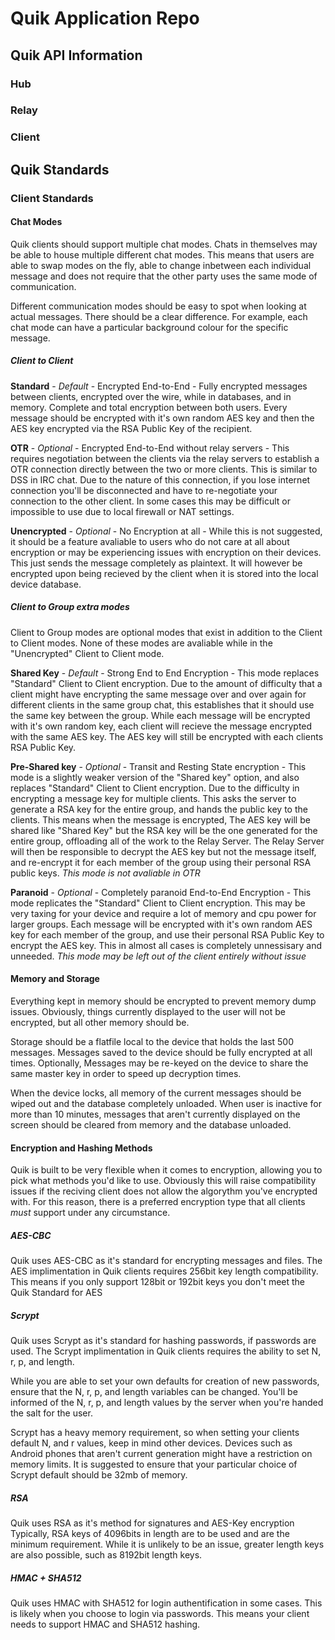 # Quik Application Repo

## Quik API Information

### Hub


### Relay


### Client


## Quik Standards

### Client Standards

#### Chat Modes

Quik clients should support multiple chat modes. Chats in themselves may be able to house multiple different chat modes. This means that users are able to swap modes on the fly, able to change inbetween each individual message and does not require that the other party uses the same mode of communication. 

Different communication modes should be easy to spot when looking at actual messages. There should be a clear difference. 
    For example, each chat mode can have a particular background colour for the specific message. 

##### Client to Client

**Standard** - *Default* - Encrypted End-to-End - Fully encrypted messages between clients, encrypted over the wire, while in databases, and in memory. Complete and total encryption between both users. Every message should be encrypted with it's own random AES key and then the AES key encrypted via the RSA Public Key of the recipient. 

**OTR** - *Optional* - Encrypted End-to-End without relay servers - This requires negotiation between the clients via the relay servers to establish a OTR connection directly between the two or more clients. This is similar to DSS in IRC chat. Due to the nature of this connection, if you lose internet connection you'll be disconnected and have to re-negotiate your connection to the other client. In some cases this may be difficult or impossible to use due to local firewall or NAT settings. 

**Unencrypted** - *Optional* - No Encryption at all - While this is not suggested, it should be a feature avaliable to users who do not care at all about encryption or may be experiencing issues with encryption on their devices. This just sends the message completely as plaintext. It will however be encrypted upon being recieved by the client when it is stored into the local device database. 

##### Client to Group extra modes

Client to Group modes are optional modes that exist in addition to the Client to Client modes. 
None of these modes are avaliable while in the "Unencrypted" Client to Client mode.

**Shared Key** - *Default* - Strong End to End Encryption - This mode replaces "Standard" Client to Client encryption. Due to the amount of difficulty that a client might have encrypting the same message over and over again for different clients in the same group chat, this establishes that it should use the same key between the group. While each message will be encrypted with it's own random key, each client will recieve the message encrypted with the same AES key. The AES key will still be encrypted with each clients RSA Public Key.  

**Pre-Shared key** - *Optional* - Transit and Resting State encryption - This mode is a slightly weaker version of the "Shared key" option, and also replaces "Standard" Client to Client encryption. Due to the difficulty in encrypting a message key for multiple clients. This asks the server to generate a RSA key for the entire group, and hands the public key to the clients. This means when the message is encrypted, The AES key will be shared like "Shared Key" but the RSA key will be the one generated for the entire group, offloading all of the work to the Relay Server. The Relay Server will then be responsible to decrypt the AES key but not the message itself, and re-encrypt it for each member of the group using their personal RSA public keys. *This mode is not avaliable in OTR*

**Paranoid** - *Optional* - Completely paranoid End-to-End Encryption - This mode replicates the "Standard" Client to Client encryption. This may be very taxing for your device and require a lot of memory and cpu power for larger groups. Each message will be encrypted with it's own random AES key for each member of the group, and use their personal RSA Public Key to encrypt the AES key. This in almost all cases is completely unnessisary and unneeded. *This mode may be left out of the client entirely without issue* 

#### Memory and Storage

Everything kept in memory should be encrypted to prevent memory dump issues. 
Obviously, things currently displayed to the user will not be encrypted, but all other memory should be. 

Storage should be a flatfile local to the device that holds the last 500 messages. 
Messages saved to the device should be fully encrypted at all times. 
Optionally, Messages may be re-keyed on the device to share the same master key in order to speed up decryption times.

When the device locks, all memory of the current messages should be wiped out and the database completely unloaded. 
When user is inactive for more than 10 minutes, messages that aren't currently displayed on the screen should be cleared from memory and the database unloaded. 

#### Encryption and Hashing Methods

Quik is built to be very flexible when it comes to encryption, allowing you to pick what methods you'd like to use. 
Obviously this will raise compatibility issues if the reciving client does not allow the algorythm you've encrypted with. 
For this reason, there is a preferred encryption type that all clients *must* support under any circumstance. 

##### AES-CBC
    
Quik uses AES-CBC as it's standard for encrypting messages and files. 
The AES implimentation in Quik clients requires 256bit key length compatibility. 
This means if you only support 128bit or 192bit keys you don't meet the Quik Standard for AES

##### Scrypt 

Quik uses Scrypt as it's standard for hashing passwords, if passwords are used. 
The Scrypt implimentation in Quik clients requires the ability to set N, r, p, and length.

While you are able to set your own defaults for creation of new passwords, ensure that the N, r, p, and length variables can be changed.
You'll be informed of the N, r, p, and length values by the server when you're handed the salt for the user.

Scrypt has a heavy memory requirement, so when setting your clients default N, and r values, keep in mind other devices.
Devices such as Android phones that aren't current generation might have a restriction on memory limits.
It is suggested to ensure that your particular choice of Scrypt default should be 32mb of memory.

##### RSA 

Quik uses RSA as it's method for signatures and AES-Key encryption
Typically, RSA keys of 4096bits in length are to be used and are the minimum requirement. 
While it is unlikely to be an issue, greater length keys are also possible, such as 8192bit length keys. 

##### HMAC + SHA512

Quik uses HMAC with SHA512 for login authentification in some cases. This is likely when you choose to login via passwords. 
This means your client needs to support HMAC and SHA512 hashing. 

